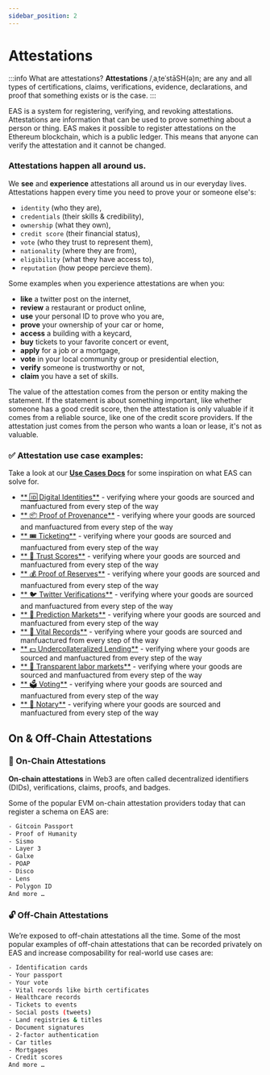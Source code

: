 ```yaml
---
sidebar_position: 2
---
```


# Attestations 

:::info What are attestations?
**Attestations** /ˌaˌteˈstāSH(ə)n; are any and all types of certifications, claims, verifications, evidence, declarations, and proof that something exists or is the case. 
:::

EAS is a system for registering, verifying, and revoking attestations. Attestations are information that can be used to prove something about a person or thing. EAS makes it possible to register attestations on the Ethereum blockchain, which is a public ledger. This means that anyone can verify the attestation and it cannot be changed. 

### Attestations happen all around us.
We **see** and **experience** attestations all around us in our everyday lives. Attestations happen every time you need to prove your or someone else's:
- `identity` (who they are), 
- `credentials` (their skills & credibility), 
- `ownership` (what they own), 
- `credit score` (their financial status),
- `vote` (who they trust to represent them), 
- `nationality` (where they are from), 
- `eligibility` (what they have access to),
- `reputation` (how peope percieve them).

Some examples when you experience attestations are when you:
- **like** a twitter post on the internet,
- **review** a restaurant or product online, 
- **use** your personal ID to prove who you are,
- **prove** your ownership of your car or home,
- **access** a building with a keycard,
- **buy** tickets to your favorite concert or event,
- **apply** for a job or a mortgage,
- **vote** in your local community group or presidential election,
- **verify** someone is trustworthy or not,
- **claim** you have a set of skills.

The value of the attestation comes from the person or entity making the statement. If the statement is about something important, like whether someone has a good credit score, then the attestation is only valuable if it comes from a reliable source, like one of the credit score providers. If the attestation just comes from the person who wants a loan or lease, it's not as valuable.

### ✅ Attestation use case examples:
Take a look at our [**Use Cases Docs**](/docs/category/use-cases) for some inspiration on what EAS can solve for. 

- [** 🆔 Digital Identities**](/docs/category/use-cases) - verifying where your goods are sourced and manfuactured from every step of the way
- [** 📦 Proof of Provenance**](/docs/category/use-cases) - verifying where your goods are sourced and manfuactured from every step of the way
- [** 🎟️ Ticketing**](/docs/category/use-cases) - verifying where your goods are sourced and manfuactured from every step of the way
- [** 🤗 Trust Scores**](/docs/category/use-cases) - verifying where your goods are sourced and manfuactured from every step of the way
- [** 💰 Proof of Reserves**](/docs/category/use-cases) - verifying where your goods are sourced and manfuactured from every step of the way
- [** 🐦 Twitter Verifications**](/docs/category/use-cases) - verifying where your goods are sourced and manfuactured from every step of the way
- [** 🔮 Prediction Markets**](/docs/category/use-cases) - verifying where your goods are sourced and manfuactured from every step of the way
- [** 👶 Vital Records**](/docs/category/use-cases) - verifying where your goods are sourced and manfuactured from every step of the way
- [** 💵 Undercollateralized Lending**](/docs/category/use-cases) - verifying where your goods are sourced and manfuactured from every step of the way
- [** 🙌 Transparent labor markets**](/docs/category/use-cases) - verifying where your goods are sourced and manfuactured from every step of the way
- [** 🗳️ Voting**](/docs/category/use-cases) - verifying where your goods are sourced and manfuactured from every step of the way
- [** 📃 Notary**](/docs/category/use-cases) - verifying where your goods are sourced and manfuactured from every step of the way


## On & Off-Chain Attestations

### 🔗 On-Chain Attestations 

**On-chain attestations** in Web3 are often called decentralized identifiers (DIDs), verifications, claims, proofs, and badges. 

Some of the popular EVM on-chain attestation providers today that can register a schema  on EAS are:
```bash
- Gitcoin Passport
- Proof of Humanity
- Sismo
- Layer 3
- Galxe
- POAP
- Disco
- Lens
- Polygon ID
And more …
```

### 🔓 Off-Chain Attestations 

We’re exposed to off-chain attestations all the time. Some of the most popular examples of off-chain attestations that can be recorded privately on EAS and increase composability for real-world use cases are:

```bash
- Identification cards
- Your passport
- Your vote
- Vital records like birth certificates
- Healthcare records
- Tickets to events
- Social posts (tweets)
- Land registries & titles
- Document signatures
- 2-factor authentication
- Car titles
- Mortgages
- Credit scores
And more …
```